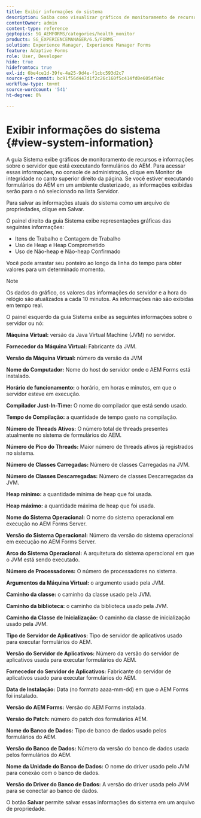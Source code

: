 ```yaml
---
title: Exibir informações do sistema
description: Saiba como visualizar gráficos de monitoramento de recursos e informações sobre o servidor que está executando formulários do AEM.
contentOwner: admin
content-type: reference
geptopics: SG_AEMFORMS/categories/health_monitor
products: SG_EXPERIENCEMANAGER/6.5/FORMS
solution: Experience Manager, Experience Manager Forms
feature: Adaptive Forms
role: User, Developer
hide: true
hidefromtoc: true
exl-id: 6be4ce1d-39fe-4a25-9d4e-f1cbc593d2c7
source-git-commit: bc91f56d447d1f2c26c160f5c414fd0e6054f84c
workflow-type: tm+mt
source-wordcount: '541'
ht-degree: 0%

---
```


# Exibir informações do sistema {#view-system-information}

A guia Sistema exibe gráficos de monitoramento de recursos e informações sobre o servidor que está executando formulários do AEM. Para acessar essas informações, no console de administração, clique em Monitor de integridade no canto superior direito da página. Se você estiver executando formulários do AEM em um ambiente clusterizado, as informações exibidas serão para o nó selecionado na lista Servidor.

Para salvar as informações atuais do sistema como um arquivo de propriedades, clique em Salvar.

O painel direito da guia Sistema exibe representações gráficas das seguintes informações:

* Itens de Trabalho e Contagem de Trabalho
* Uso de Heap e Heap Comprometido
* Uso de Não-heap e Não-heap Confirmado

Você pode arrastar seu ponteiro ao longo da linha do tempo para obter valores para um determinado momento.

>[!NOTE]
>
>Os dados do gráfico, os valores das informações do servidor e a hora do relógio são atualizados a cada 10 minutos. As informações não são exibidas em tempo real.

O painel esquerdo da guia Sistema exibe as seguintes informações sobre o servidor ou nó:

**Máquina Virtual:** versão da Java Virtual Machine (JVM) no servidor.

**Fornecedor da Máquina Virtual:** Fabricante da JVM.

**Versão da Máquina Virtual:** número da versão da JVM

**Nome do Computador:** Nome do host do servidor onde o AEM Forms está instalado.

**Horário de funcionamento:** o horário, em horas e minutos, em que o servidor esteve em execução.

**Compilador Just-In-Time:** O nome do compilador que está sendo usado.

**Tempo de Compilação:** a quantidade de tempo gasto na compilação.

**Número de Threads Ativos:** O número total de threads presentes atualmente no sistema de formulários do AEM.

**Número de Pico do Threads:** Maior número de threads ativos já registrados no sistema.

**Número de Classes Carregadas:** Número de classes Carregadas na JVM.

**Número de Classes Descarregadas:** Número de classes Descarregadas da JVM.

**Heap mínimo:** a quantidade mínima de heap que foi usada.

**Heap máximo:** a quantidade máxima de heap que foi usada.

**Nome do Sistema Operacional:** O nome do sistema operacional em execução no AEM Forms Server.

**Versão do Sistema Operacional:** Número da versão do sistema operacional em execução no AEM Forms Server.

**Arco do Sistema Operacional:** A arquitetura do sistema operacional em que o JVM está sendo executado.

**Número de Processadores:** O número de processadores no sistema.

**Argumentos da Máquina Virtual:** o argumento usado pela JVM.

**Caminho da classe:** o caminho da classe usado pela JVM.

**Caminho da biblioteca:** o caminho da biblioteca usado pela JVM.

**Caminho da Classe de Inicialização:** O caminho da classe de inicialização usado pela JVM.

**Tipo de Servidor de Aplicativos:** Tipo de servidor de aplicativos usado para executar formulários do AEM.

**Versão do Servidor de Aplicativos:** Número da versão do servidor de aplicativos usada para executar formulários do AEM.

**Fornecedor do Servidor de Aplicativos:** Fabricante do servidor de aplicativos usado para executar formulários do AEM.

**Data de Instalação:** Data (no formato aaaa-mm-dd) em que o AEM Forms foi instalado.

**Versão do AEM Forms:** Versão do AEM Forms instalada.

**Versão do Patch:** número do patch dos formulários AEM.

**Nome do Banco de Dados:** Tipo de banco de dados usado pelos formulários do AEM.

**Versão do Banco de Dados:** Número da versão do banco de dados usada pelos formulários do AEM.

**Nome da Unidade do Banco de Dados:** O nome do driver usado pelo JVM para conexão com o banco de dados.

**Versão do Driver do Banco de Dados:** A versão do driver usada pelo JVM para se conectar ao banco de dados.

O botão **Salvar** permite salvar essas informações do sistema em um arquivo de propriedade.
